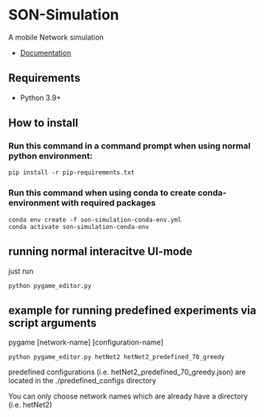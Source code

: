 # SON-Simulation

A mobile Network simulation

- [Documentation](https://www.youtube.com/watch?v=VQyViaC_QOg&ab_channel=OzzyManReviews)

## Requirements

- Python 3.9+

## How to install

### Run this command in a command prompt when using normal python environment:

```
pip install -r pip-requirements.txt
```

### Run this command when using conda to create conda-environment with required packages

```
conda env create -f son-simulation-conda-env.yml
conda activate son-simulation-conda-env
```

## running normal interacitve UI-mode

just run

```
python pygame_editor.py
```

## example for running predefined experiments via script arguments

pygame [network-name] [configuration-name]

```
python pygame_editor.py hetNet2 hetNet2_predefined_70_greedy
```

predefined configurations (i.e. hetNet2_predefined_70_greedy.json) are located in the ./predefined_configs directory

You can only choose network names which are already have a directory (i.e. hetNet2)
